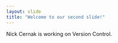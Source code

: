 ```yaml
---
layout: slide
title: "Welcome to our second slide!"
---
```

Nick Cernak is working on Version Control.
